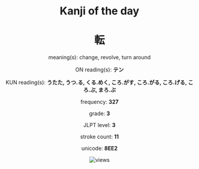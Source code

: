 <h1 align="center">Kanji of the day</h1>

<h1 align="center">転</h1>

<p align="center">meaning(s): change, revolve, turn around</p>

<p align="center">ON reading(s): <b>テン</b></p>

<p align="center">KUN reading(s): <b>うたた, うつ.る, くる.めく, ころ.がす, ころ.がる, ころ.げる, ころ.ぶ, まろ.ぶ</b></p>

<p align="center">frequency: <b>327</b></p>

<p align="center">grade: <b>3</b></p>

<p align="center">JLPT level: <b>3</b></p>

<p align="center">stroke count: <b>11</b></p>

<p align="center">unicode: <b>8EE2</b></p>

<p align="center"><img src="https://komarev.com/ghpvc/?username=tristanwagner-kanjioftheday&label=Views&color=0e75b6&style=flat" alt="views"/></p>
